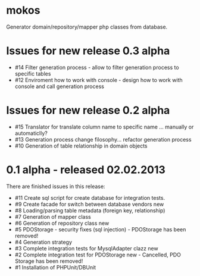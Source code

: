 mokos
=====

Generator domain/repository/mapper php classes from database. 

Issues for new release 0.3 alpha
================================
*   #14 Filter generation process - allow to filter generation process to specific tables
*   #12 Enviroment how to work with console - design how to work with console and call generation process

Issues for new release 0.2 alpha
================================
*   #15 Translator for translate column name to specific name ... manually or automaticlly?
*   #13 Generation process change filosophy... refactor generation process
* 	#10 Generation of table relationship in domain objects 

0.1 alpha - released 02.02.2013
===============================
There are finished issues in this release:
*    #11 Create sql script for create database for integration tests.
* 	 #9	Create facade for switch between database vendors new
* 	 #8	Loading/parsing table metadata (foreign key, relationship)
* 	 #7	Generation of mapper class
* 	 #6	Generation of repository class new
* 	 #5	PDOStorage - security fixes (sql injection) - PDOStorage has been removed!
* 	 #4	Generation strategy
* 	 #3	Complete integration tests for MysqlAdapter clazz new
* 	 #2	Complete integration test for PDOStorage new - Cancelled, PDO Storage has been removed!
* 	 #1	Installation of PHPUnit/DBUnit
